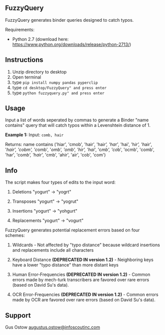 FuzzyQuery
-------------

FuzzyQuery generates binder queries designed to catch typos.

Requirements:
- Python 2.7 (download here: https://www.python.org/downloads/release/python-2713/)


Instructions
-------------
  1. Unzip directory to desktop
  2. Open terminal
  3. type `pip install numpy pandas pyperclip`
  4. type `cd desktop/FuzzyQuery" and press enter`
  5. type `python fuzzyquery.py" and press enter`


Usage
-------------
Input a list of words seperated by commas to generate a Binder "name contains" query that will catch typos within a Levenshtein distance of 1.

**Example 1:** 
  Input:
         `comb, hair`

  Returns: 
          name contains ('hiar', 'cmob', 'hair', 'hai*r', 'ha*r', 'hai', 'h*ir', 'h*air', '*hair', 'cobm', 'c*omb', '*omb', 'omb', 'hir', 'hai*', 'c*mb', 'co*b', 'ocmb', 'comb', 'har', 'co*mb', 'ha*ir', 'cmb', 'ahir', 'air', 'cob', 'com')


Info
-------------
The script makes four types of edits to the input word:

  1. Deletions         "yogurt" ->  "yogrt"

  2. Transposes        "yogurt" ->  "yogrut"

  3. Insertions        "yogurt" ->  "yohgurt"

  4. Replacements      "yogurt" ->  "vogurt"


FuzzyQuery generates potential replacement errors based on four schemes:

  1. Wildcards
    - Not affected by "typo distance" because wildcard insertions and replacements include all characters

  2. Keyboard Distance **(DEPRECATED IN version 1.2)**
    - Neighboring keys have a lower "typo distance" than more distant keys

  3. Human Error-Frequencies **(DEPRECATED IN version 1.2)**
    - Common errors made by mech-turk transcribers are favored over rare errors (based on David Su's data).

  4. OCR Error-Frequencies **(DEPRECATED IN version 1.2)**
    - Common errors made by OCR are favored over rare errors (based on David Su's data).


Support
-------------
Gus Ostow
augustus.ostow@infoscoutinc.com
